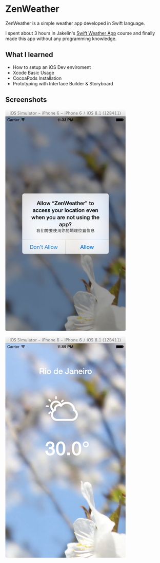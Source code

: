 ZenWeather
============
ZenWeather is a simple weather app developed in Swift language. 

I spent about 3 hours in Jakelin's [Swift Weather App](http://www.imooc.com/learn/149) course and finally made this app without any programming knowledge.

## What I learned

- How to setup an iOS Dev enviroment
- Xcode Basic Usage
- CocoaPods Installation
- Prototyping with Interface Builder & Storyboard

## Screenshots

![1](https://raw.githubusercontent.com/cresstoo/ZenWeather/master/snapshot1.png)

![2](https://raw.githubusercontent.com/cresstoo/ZenWeather/master/snapshot2.png)
